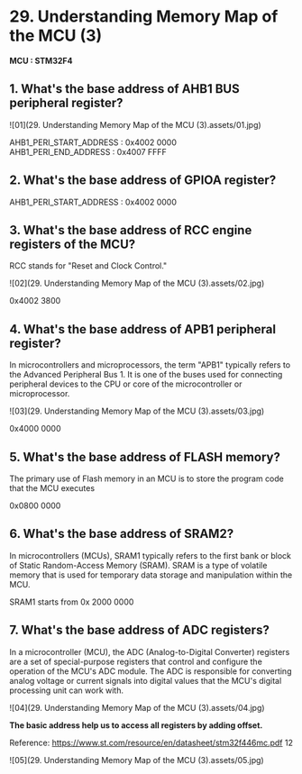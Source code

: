 # 29. Understanding Memory Map of the MCU (3)



**MCU : STM32F4**

## 1. What's the base address of AHB1 BUS peripheral register?

![01](29. Understanding Memory Map of the MCU (3).assets/01.jpg)

AHB1_PERI_START_ADDRESS : 0x4002 0000  
AHB1_PERI_END_ADDRESS     : 0x4007 FFFF

## 2.  What's the base address of GPIOA register?

AHB1_PERI_START_ADDRESS : 0x4002 0000

## 3. What's the base address of RCC engine registers of the MCU?

RCC stands for "Reset and Clock Control." 

![02](29. Understanding Memory Map of the MCU (3).assets/02.jpg)

0x4002 3800

## 4. What's the base address of APB1 peripheral register?

In microcontrollers and microprocessors, the term "APB1" typically refers to the Advanced Peripheral Bus 1. It is one of the buses used for connecting peripheral devices to the CPU or core of the microcontroller or microprocessor. 

![03](29. Understanding Memory Map of the MCU (3).assets/03.jpg)

0x4000 0000

## 5. What's the base address of FLASH memory?

The primary use of Flash memory in an MCU is to store the program code that the MCU executes

0x0800 0000

## 6. What's the base address of SRAM2?

In microcontrollers (MCUs), SRAM1 typically refers to the first bank or block of Static Random-Access Memory (SRAM). SRAM is a type of volatile memory that is used for temporary data storage and manipulation within the MCU.

SRAM1 starts from 0x 2000 0000

## 7. What's the base address of ADC registers?

In a microcontroller (MCU), the ADC (Analog-to-Digital Converter) registers are a set of special-purpose registers that control and configure the operation of the MCU's ADC module. The ADC is responsible for converting analog voltage or current signals into digital values that the MCU's digital processing unit can work with. 

![04](29. Understanding Memory Map of the MCU (3).assets/04.jpg)

**The basic address help us to access all registers by adding offset.**

Reference: https://www.st.com/resource/en/datasheet/stm32f446mc.pdf  12

![05](29. Understanding Memory Map of the MCU (3).assets/05.jpg)
